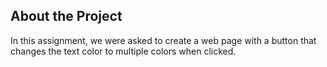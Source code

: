 ## About the Project

In this assignment, we were asked to create a web page with a button that changes the text color to multiple colors when clicked.